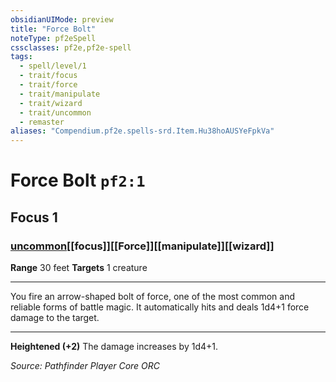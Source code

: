 ```yaml
---
obsidianUIMode: preview
title: "Force Bolt"
noteType: pf2eSpell
cssclasses: pf2e,pf2e-spell
tags:
  - spell/level/1
  - trait/focus
  - trait/force
  - trait/manipulate
  - trait/wizard
  - trait/uncommon
  - remaster
aliases: "Compendium.pf2e.spells-srd.Item.Hu38hoAUSYeFpkVa" 
---
```

# Force Bolt  `pf2:1`  
## Focus 1
### [uncommon](uncommon "Uncommon Rarity Trait")[[focus]][[Force]][[manipulate]][[wizard]]

**Range** 30 feet
**Targets** 1 creature
* * * 
You fire an arrow-shaped bolt of force, one of the most common and reliable forms of battle magic. It automatically hits and deals 1d4+1 force damage to the target.

* * *

**Heightened (+2)** The damage increases by 1d4+1.

*Source: Pathfinder Player Core*
*ORC*